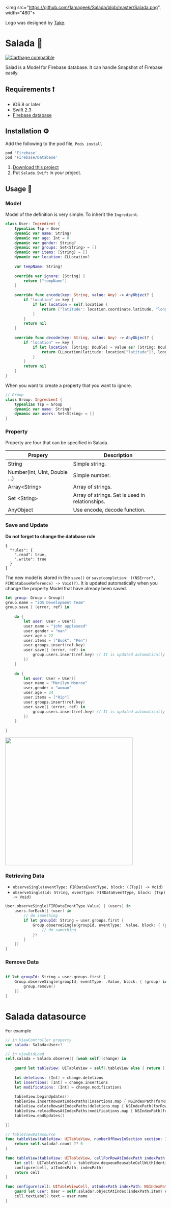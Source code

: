 <img src="https://github.com/1amageek/Salada/blob/master/Salada.png", width="480">

Logo was designed by [Take](https://dribbble.com/take_designer).

# Salada 🍐

[![Carthage compatible](https://img.shields.io/badge/Carthage-compatible-4BC51D.svg?style=flat)](https://github.com/Carthage/Carthage)

Salad is a Model for Firebase database. It can handle Snapshot of Firebase easily.

## Requirements ❗️
- iOS 8 or later
- Swift 2.3
- [Firebase database](https://firebase.google.com/docs/database/ios/start)

## Installation ⚙
<!--
#### [Carthage] (https://github.com/Carthage/Carthage)

- Insert `github "1amageek/Salada"` to your Cartfile.
- Run `carthage update`
- Link your app with Salada.framework in Carthage/Checkouts.
-->

Add the following to the pod file, `Pods install`

``` ruby
pod 'Firebase'
pod 'Firebase/Database'
```

1. [Download this project](https://github.com/1amageek/Salada/archive/master.zip)
1. Put `Salada.Swift` in your project.

## Usage 👀

### Model

Model of the definition is very simple.
To inherit the `Ingredient`.

``` Swift 
class User: Ingredient {
    typealias Tsp = User
    dynamic var name: String?
    dynamic var age: Int = 0
    dynamic var gender: String?
    dynamic var groups: Set<String> = []
    dynamic var items: [String] = []
    dynamic var location: CLLocation?
    
    var tempName: String? 
    
    override var ignore: [String] {
        return ["tempName"]
    }
    
    override func encode(key: String, value: Any) -> AnyObject? {
        if "location" == key {
            if let location = self.location {
                return ["latitude": location.coordinate.latitude, "longitude": location.coordinate.longitude]
            }
        }
        return nil
    }
    
    override func decode(key: String, value: Any) -> AnyObject? {
        if "location" == key {
            if let location: [String: Double] = value as? [String: Double] {
                return CLLocation(latitude: location["latitude"]!, longitude: location["longitude"]!)
            }
        }
        return nil
    }
}
```

When you want to create a property that you want to ignore.

``` Swift
// Group
class Group: Ingredient {
    typealias Tsp = Group
    dynamic var name: String?
    dynamic var users: Set<String> = []
}
```

### Property

Property are four that can be specified in Salada.

| Propery | Description |
| --- | --- |
| String | Simple string. |
| Number\(Int, UInt, Double ...\) | Simple number. |
| Array\<String\> | Array of strings. |
| Set \<String\>| Array of strings. Set is used in relationships. |
| AnyObject | Use encode, decode function. |

### Save and Update

<b>Do not forget to change the database rule</b>
```
{
  "rules": {
    ".read": true,
    ".write": true
  }
}
```

The new model is stored in the `save()` or `save(completion: ((NSError?, FIRDatabaseReference) -> Void)?)`.
It is updated automatically when you change the property Model that have already been saved.

``` Swift
let group: Group = Group()
group.name = "iOS Development Team"
group.save { (error, ref) in
    
    do {
        let user: User = User()
        user.name = "john appleseed"
        user.gender = "man"
        user.age = 22
        user.items = ["Book", "Pen"]
        user.groups.insert(ref.key)
        user.save({ (error, ref) in
            group.users.insert(ref.key) // It is updated automatically
        })
    }
    
    do {
        let user: User = User()
        user.name = "Marilyn Monroe"
        user.gender = "woman"
        user.age = 34
        user.items = ["Rip"]
        user.groups.insert(ref.key)
        user.save({ (error, ref) in
            group.users.insert(ref.key) // It is updated automatically
        })
    }
    
}
```

<img src="https://github.com/1amageek/Salada/blob/master/Sample/sample_code_0.png" width="400">

### Retrieving Data

- `observeSingle(eventType: FIRDataEventType, block: ([Tsp]) -> Void)`
- `observeSingle(id: String, eventType: FIRDataEventType, block: (Tsp) -> Void)`


``` Swift
User.observeSingle(FIRDataEventType.Value) { (users) in
    users.forEach({ (user) in
        // do samething
        if let groupId: String = user.groups.first {
            Group.observeSingle(groupId, eventType: .Value, block: { (group) in
                // do samething
            })
        }
    })
}
```

### Remove Data
``` Swift

if let groupId: String = user.groups.first {
    Group.observeSingle(groupId, eventType: .Value, block: { (group) in
        group.remove()
    })
}

```

# Salada datasource

For example 

``` Swift
// in ViewController property
var salada: Salada<User>?
```

``` Swift
// in viewDidLoad
self.salada = Salada.observe({ [weak self](change) in
    
    guard let tableView: UITableView = self?.tableView else { return }
    
    let deletions: [Int] = change.deletions
    let insertions: [Int] = change.insertions
    let modifications: [Int] = change.modifications
    
    tableView.beginUpdates()
    tableView.insertRowsAtIndexPaths(insertions.map { NSIndexPath(forRow: $0, inSection: 0) }, withRowAnimation: .Automatic)
    tableView.deleteRowsAtIndexPaths(deletions.map { NSIndexPath(forRow: $0, inSection: 0) }, withRowAnimation: .Automatic)
    tableView.reloadRowsAtIndexPaths(modifications.map { NSIndexPath(forRow: $0, inSection: 0) }, withRowAnimation: .Automatic)
    tableView.endUpdates()
    
})
```

``` Swift
// TableViewDatasource
func tableView(tableView: UITableView, numberOfRowsInSection section: Int) -> Int {
    return self.salada?.count ?? 0
}
    
func tableView(tableView: UITableView, cellForRowAtIndexPath indexPath: NSIndexPath) -> UITableViewCell {
    let cell: UITableViewCell = tableView.dequeueReusableCellWithIdentifier("UITableViewCell", forIndexPath: indexPath)
    configure(cell, atIndexPath: indexPath)
    return cell
}
    
func configure(cell: UITableViewCell, atIndexPath indexPath: NSIndexPath) {
    guard let user: User = self.salada?.objectAtIndex(indexPath.item) else { return }
    cell.textLabel?.text = user.name
}
```
